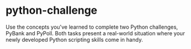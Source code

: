 # python-challenge
Use the concepts you've learned to complete two Python challenges, PyBank and PyPoll. Both tasks present a real-world situation where your newly developed Python scripting skills come in handy.
